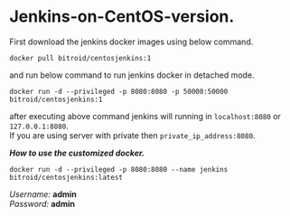 # Jenkins-on-CentOS-version.

First download the jenkins docker images using below command.

`docker pull bitroid/centosjenkins:1`

and run below command to run jenkins docker in detached mode.

`docker run -d --privileged -p 8080:8080 -p 50000:50000 bitroid/centosjenkins:1`

after executing above command jenkins will running in `localhost:8080` or `127.0.0.1:8080`.  
If you are using server with private then `private_ip_address:8080`.

_**How to use the customized docker.**_

`docker run -d --privileged -p 8080:8080 --name jenkins bitroid/centosjenkins:latest`

_Username:_ **admin**  
_Password:_ **admin**


